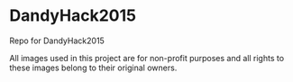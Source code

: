 # DandyHack2015
Repo for DandyHack2015

All images used in this project are for non-profit purposes and all rights to these images belong to their  original owners.

